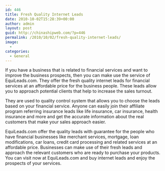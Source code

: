 ```yaml
---
id: 446
title: Fresh Quality Internet Leads
date: 2010-10-02T15:28:39+00:00
author: admin
layout: post
guid: http://chinashipweb.com/?p=446
permalink: /2010/10/02/fresh-quality-internet-leads/
image:
  - 
categories:
  - General
---
```

If you have a business that is related to financial services and want to improve the business prospects, then you can make use the service of EquiLeads.com. They offer the fresh quality internet leads for financial services at an affordable price for the business people. These leads allow you to approach potential clients that help to increase the sales turnout.

They are used to quality control system that allows you to choose the leads based on your financial service. Anyone can easily join their affiliate program referring insurance leads like life insurance, car insurance, health insurance and more and get the accurate information about the real customers that make your sales approach easier.

EquiLeads.com offer the quality leads with guarantee for the people who have financial businesses like merchant services, mortgage, loan modifications, car loans, credit card processing and related services at an affordable price. Businesses can make use of their fresh leads and approach the relevant customers who are ready to purchase your products. You can visit now at EquiLeads.com and buy internet leads and enjoy the prospects of your services.